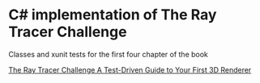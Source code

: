 # C# implementation of The Ray Tracer Challenge
Classes and xunit tests for the first four chapter of the book 

[The Ray Tracer Challenge A Test-Driven Guide to Your First 3D Renderer]




[//]: # (These are reference links used in the body of this note and get stripped out when the markdown processor does its job. There is no need to format nicely because it shouldn't be seen. Thanks SO - http://stackoverflow.com/questions/4823468/store-comments-in-markdown-syntax)

[The Ray Tracer Challenge A Test-Driven Guide to Your First 3D Renderer]: <https://pragprog.com/titles/jbtracer/the-ray-tracer-challenge/>

